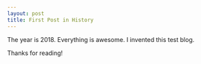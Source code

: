 ```yaml
---
layout: post
title: First Post in History
---
```


The year is 2018.
Everything is awesome.
I invented this test blog.

Thanks for reading!
